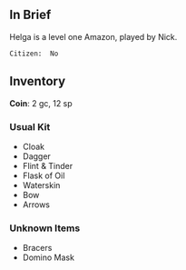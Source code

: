 
## In Brief

Helga is a level one Amazon, played by Nick.

    Citizen:  No

## Inventory

**Coin**: 2 gc, 12 sp

### Usual Kit

* Cloak
* Dagger
* Flint & Tinder
* Flask of Oil
* Waterskin
* Bow
* Arrows

### Unknown Items
* Bracers
* Domino Mask
